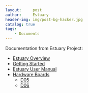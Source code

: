 ```yaml
---
layout:     post
author:     Estuary
header-img: img/post-bg-hacker.jpg
catalog: true
tags:
    - Documents
---
```

Documentation from Estuary Project:
<ul>
	<li><a href="https://open-estuary.github.io/2017/12/12/estuary-overview/" target="_blank">Estuary Overview</a></li>
	<li><a href="https://open-estuary.github.io/2015/09/08/getting-started/" target="_blank">Getting Started</a></li>
	<li><a href="https://open-estuary.github.io/2019/07/06/estuary-user-manual/" target="_blank">Estuary User Manual</a></li>
	<li><a target="_blank" href="{{site.baseurl}}/Tags/#Hardware%20Boards">Hardware Boards</a>
<ul>
	<li><a href="https://open-estuary.github.io/2016/08/30/d05-board/" target="_blank">D05</a></li>
	<li><a href="https://open-estuary.github.io/2018/07/25/d06-board/" target="_blank">D06</a></li>
</ul>
</li>
</ul>
